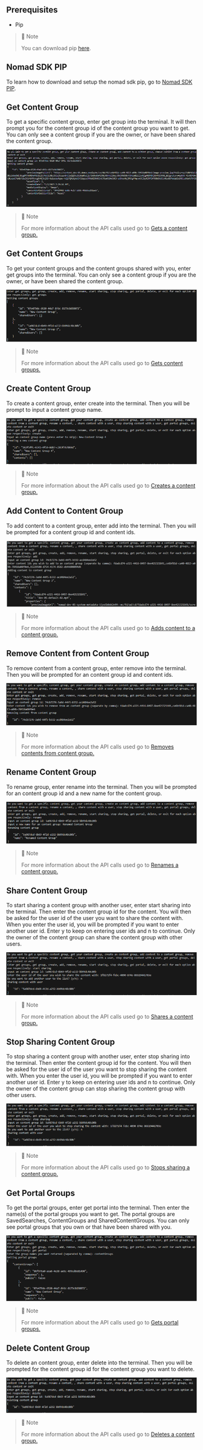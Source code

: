 ## Prerequisites

- Pip

> 📘 Note
> 
> You can download pip [here](https://pip.pypa.io/en/stable/installation/).

## Nomad SDK PIP

To learn how to download and setup the nomad sdk pip, go to [Nomad SDK PIP](doc:nomad-sdk-pip).

## Get Content Group

To get a specific content group, enter get group into the terminal. It will then prompt you for the content group id of the content group you want to get. You can only see a content group if you are the owner, or have been shared the content group.

![](images/get-content-group.png)

> 📘 Note
> 
> For more information about the API calls used go to [Gets a content group.](ref:getcontentgroup)

## Get Content Groups

To get your content groups and the content groups shared with you, enter get groups into the terminal. You can only see a content group if you are the owner, or have been shared the content group.

![](images/get-content-groups.png)

> 📘 Note
> 
> For more information about the API calls used go to [Gets content groups.](ref:getcontentgroups)

## Create Content Group

To create a content group, enter create into the terminal. Then you will be prompt to input a content group name.

![](images/create-content-group.png)

> 📘 Note
> 
> For more information about the API calls used go to [Creates a content group.](ref:createcontentgroup)

## Add Content to Content Group

To add content to a content group, enter add into the terminal. Then you will be prompted for a content group id and content ids.

![](images/add-content-to-content-group.png)

> 📘 Note
> 
> For more information about the API calls used go to [Adds content to a content group.](ref:addcontenttocontentgroup)

## Remove Content from Content Group

To remove content from a content group, enter remove into the terminal. Then you will be prompted for an content group id and content ids.

![](images/remove-content-from-content-group.png)

> 📘 Note
> 
> For more information about the API calls used go to [Removes contents from content group.](ref:removecontentsfromcontentgroups)

## Rename Content Group

To rename  group, enter rename into the terminal. Then you will be prompted for an content group id and a new name for the content group.

![](images/rename-content-group.png)

> 📘 Note
> 
> For more information about the API calls used go to [Renames a content group.](ref:renamecontentgroup)

## Share Content Group

To start sharing a content group with another user, enter start sharing into the terminal. Then enter the content group id for the content. You will then be asked for the user id of the user you want to share the content with. When you enter the user id, you will be prompted if you want to enter another user id. Enter y to keep on entering user ids and n to continue. Only the owner of the content group can share the content group with other users.

![](images/share-content-group.png)

> 📘 Note
> 
> For more information about the API calls used go to [Shares a content group.](ref:sharecontentgroup)

## Stop Sharing Content Group

To stop sharing a content group with another user, enter stop sharing into the terminal. Then enter the content group id for the content. You will then be asked for the user id of the user you want to stop sharing the content with. When you enter the user id, you will be prompted if you want to enter another user id. Enter y to keep on entering user ids and n to continue. Only the owner of the content group can stop sharing the content group with other users.

![](images/stop-sharing-content-group.png)

> 📘 Note
> 
> For more information about the API calls used go to [Stops sharing a content group.](ref:stopsharingcontentgroup)

## Get Portal Groups

To get the portal groups, enter get portal into the terminal. Then enter the name(s) of the portal groups you want to get. The portal groups are SavedSearches, ContentGroups and SharedContentGroups. You can only see portal groups that you own or that have been shared with you.

![](images/get-portal-groups.png)

> 📘 Note
> 
> For more information about the API calls used go to [Gets portal groups.](ref:getportalgroups)

## Delete Content Group

To delete an content group, enter delete into the terminal. Then you will be prompted for the content group id for the content group you want to delete.

![](images/delete-content-group.png)

> 📘 Note
> 
> For more information about the API calls used go to [Deletes a content group.](ref:deletecontentgroup)